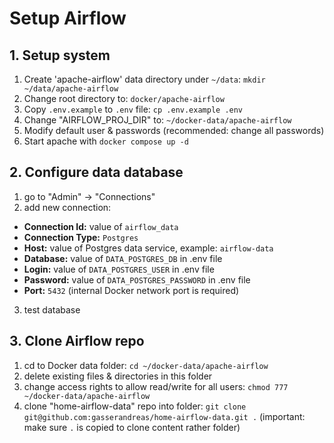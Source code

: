 # Setup Airflow

## 1. Setup system
1. Create 'apache-airflow' data directory under `~/data`: `mkdir ~/data/apache-airflow` 
2. Change root directory to: `docker/apache-airflow`
3. Copy `.env.example` to `.env` file: `cp .env.example .env`
4. Change "AIRFLOW_PROJ_DIR" to: `~/docker-data/apache-airflow`
5. Modify default user & passwords (recommended: change all passwords)
6. Start apache with `docker compose up -d`

## 2. Configure data database
1. go to "Admin" -> "Connections"
2. add new connection:
  - **Connection Id:** value of `airflow_data`
  - **Connection Type:** `Postgres`
  - **Host:** value of Postgres data service, example: `airflow-data` 
  - **Database:** value of `DATA_POSTGRES_DB` in .env file
  - **Login:** value of `DATA_POSTGRES_USER` in .env file
  - **Password:** value of `DATA_POSTGRES_PASSWORD` in .env file
  - **Port:** `5432` (internal Docker network port is required)
3. test database

## 3. Clone Airflow repo
1. cd to Docker data folder: `cd ~/docker-data/apache-airflow`
2. delete existing files & directories in this folder
3. change access rights to allow read/write for all users: `chmod 777 ~/docker-data/apache-airflow`
4. clone "home-airflow-data" repo into folder: `git clone git@github.com:gasserandreas/home-airflow-data.git .` (important: make sure `.` is copied to clone content rather folder)

